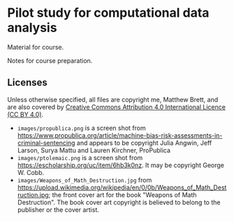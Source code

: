 # Pilot study for computational data analysis

Material for course.

Notes for course preparation.

## Licenses

Unless otherwise specified, all files are copyright me, Matthew Brett, and are
also covered by [Creative Commons Attribution 4.0 International Licence (CC BY
4.0)](http://creativecommons.org/licenses/by/4.0).

*   `images/propublica.png` is a screen shot from
    https://www.propublica.org/article/machine-bias-risk-assessments-in-criminal-sentencing
    and appears to be copyright Julia Angwin, Jeff Larson, Surya Mattu and
    Lauren Kirchner, ProPublica
*   `images/ptolemaic.png` is a screen shot from
    https://escholarship.org/uc/item/6hb3k0nz.  It may be copyright George W.
    Cobb.
*   `images/Weapons_of_Math_Destruction.jpg` from
    https://upload.wikimedia.org/wikipedia/en/0/0b/Weapons_of_Math_Destruction.jpg;
    the front cover art for the book "Weapons of Math Destruction". The book
    cover art copyright is believed to belong to the publisher or the cover
    artist.
